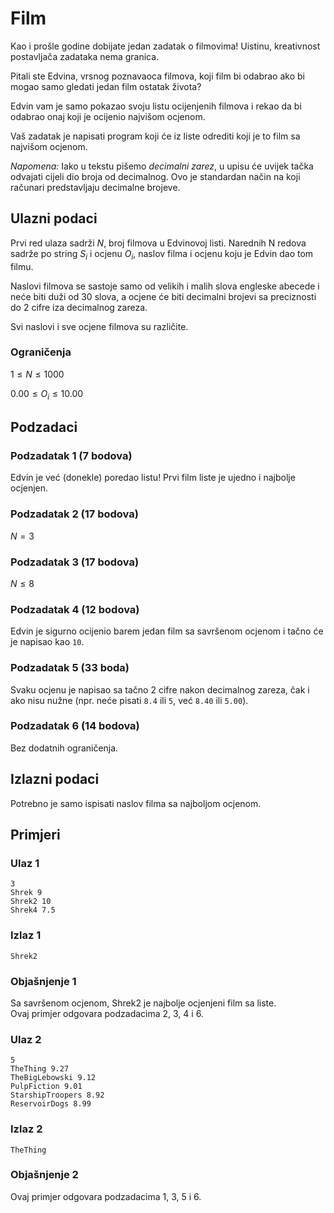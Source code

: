 # Film

Kao i prošle godine dobijate jedan zadatak o filmovima! Uistinu, kreativnost postavljača zadataka nema granica.

Pitali ste Edvina, vrsnog poznavaoca filmova, koji film bi odabrao ako bi mogao samo gledati jedan film ostatak života?

Edvin vam je samo pokazao svoju listu ocijenjenih filmova i rekao da bi odabrao onaj koji je ocijenio najvišom ocjenom.

Vaš zadatak je napisati program koji će iz liste odrediti koji je to film sa najvišom ocjenom.

_Napomena:_ Iako u tekstu pišemo _decimalni zarez_, u upisu će uvijek tačka odvajati cijeli dio broja od decimalnog. Ovo je standardan način na koji računari predstavljaju decimalne brojeve.

## Ulazni podaci
Prvi red ulaza sadrži $N$, broj filmova u Edvinovoj listi.
Narednih N redova sadrže po string $S_i$ i ocjenu $O_i$, naslov filma i ocjenu koju je Edvin dao tom filmu. 

Naslovi filmova se sastoje samo od velikih i malih slova engleske abecede i neće biti duži od 30 slova, a ocjene će biti decimalni brojevi sa preciznosti do 2 cifre iza decimalnog zareza.

Svi naslovi i sve ocjene filmova su različite.

### Ograničenja
$1 \leq N \leq 1000$

$0.00 \leq O_i \leq 10.00$

## Podzadaci

### Podzadatak 1 (7 bodova)
Edvin je već (donekle) poredao listu! Prvi film liste je ujedno i najbolje ocjenjen.

### Podzadatak 2 (17 bodova)
$N = 3$

### Podzadatak 3 (17 bodova)
$N \leq 8$

### Podzadatak 4 (12 bodova)
Edvin je sigurno ocijenio barem jedan film sa savršenom ocjenom i tačno će je napisao kao `10`.

### Podzadatak 5 (33 boda)
Svaku ocjenu je napisao sa tačno 2 cifre nakon decimalnog zareza, čak i ako nisu nužne (npr. neće pisati `8.4` ili `5`, već `8.40` ili `5.00`).

### Podzadatak 6 (14 bodova)
Bez dodatnih ograničenja.

## Izlazni podaci

Potrebno je samo ispisati naslov filma sa najboljom ocjenom. 

## Primjeri
### Ulaz 1
```
3
Shrek 9
Shrek2 10
Shrek4 7.5
```
### Izlaz 1
```
Shrek2
```
### Objašnjenje 1
Sa savršenom ocjenom, Shrek2 je najbolje ocjenjeni film sa liste.\
Ovaj primjer odgovara podzadacima 2, 3, 4 i 6.

### Ulaz 2
```
5
TheThing 9.27
TheBigLebowski 9.12
PulpFiction 9.01
StarshipTroopers 8.92
ReservoirDogs 8.99
```
### Izlaz 2
```
TheThing
```
### Objašnjenje 2
Ovaj primjer odgovara podzadacima 1, 3, 5 i 6.